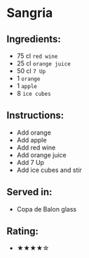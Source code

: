 # Sangria

## Ingredients:
- 75 cl `red wine`
- 25 cl `orange juice`
- 50 cl `7 Up`
- 1 `orange`
- 1 `apple`
- 8 `ice cubes`

## Instructions:
- Add orange
- Add apple
- Add red wine
- Add orange juice
- Add 7 Up
- Add ice cubes and stir

## Served in:
- Copa de Balon glass

## Rating:
- ★★★★☆